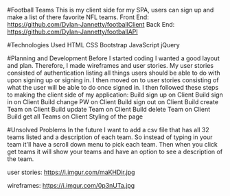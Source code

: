 #Football Teams
This is my client side for my SPA, users can sign up and make a list of there favorite NFL teams.
Front End:
https://github.com/Dylan-Jannetty/footballClient
Back End:
https://github.com/Dylan-Jannetty/footballAPI

#Technologies Used
HTML
CSS
Bootstrap
JavaScript
jQuery

#Planning and Development
Before I started coding I wanted a good layout and plan. Therefore, I made wireframes and user stories. My user stories consisted of authentication listing all things users should be able to do with upon signing up or signing in. I then moved on to user stories consisting of what the user will be able to do once signed in. I then followed these steps to making the client side of my application:
Build sign up on Client
Build sign in on Client
Build change PW on Client
Build sign out on Client
Build create Team on Client
Build update Team on Client
Build delete Team on Client
Build get all Teams on Client
Styling of the page

#Unsolved Problems
In the future I want to add a csv file that has all 32 teams listed and a description of each team. So instead of typing in your team it'll have a scroll down menu to pick each team. Then when you click get teams it will show your teams and have an option to see a description of the team.

user stories:
https://i.imgur.com/maKHDir.jpg

wireframes:
https://i.imgur.com/0p3nUTa.jpg
